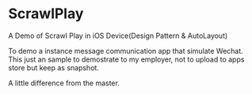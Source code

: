 # ScrawlPlay
A Demo of Scrawl Play in iOS Device(Design Pattern &amp; AutoLayout)

To demo a instance message communication app that simulate Wechat.
This just an sample to demostrate to my employer, not to upload to apps store but keep as snapshot.

A little difference from the master.
